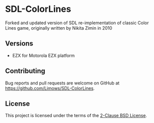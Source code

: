 # SDL-ColorLines

Forked and updated version of SDL re-implementation of classic Color Lines game, originally written by Nikita Zimin in 2010

## Versions

 - EZX for Motorola EZX platform

## Contributing

Bug reports and pull requests are welcome on GitHub at https://github.com/Limows/SDL-ColorLines.

## License

This project is licensed under the terms of the [2-Clause BSD License](https://opensource.org/licenses/BSD-2-Clause).